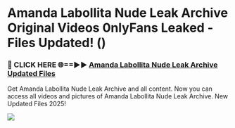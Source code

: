 # Amanda Labollita Nude Leak Archive Original Videos 0nlyFans Leaked - Files Updated! ()

<h3>🔴 CLICK HERE 🌐==►► <a href="https://tinyurl.com/2p9ay9w9" rel="nofollow">Amanda Labollita Nude Leak Archive Updated Files</a></h3>

Get Amanda Labollita Nude Leak Archive and all content. Now you can access all videos and pictures of Amanda Labollita Nude Leak Archive. New Updated Files 2025!

[![](https://i.imgur.com/KQgVmj3.gif)](https://tinyurl.com/2p9ay9w9)

